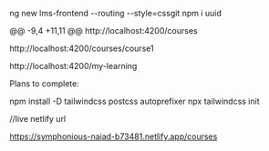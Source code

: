 ng new lms-frontend --routing --style=cssgit 
npm i uuid

@@ -9,4 +11,11 @@ http://localhost:4200/courses

http://localhost:4200/courses/course1

http://localhost:4200/my-learning



Plans to complete:

npm install -D tailwindcss postcss autoprefixer
npx tailwindcss init


//live netlify url

https://symphonious-naiad-b73481.netlify.app/courses